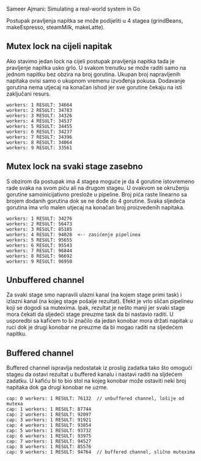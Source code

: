 Sameer Ajmani: Simulating a real-world system in Go

Postupak pravljenja napitka se može podijeliti u 4 stagea (grindBeans, makeEspresso, steamMilk, makeLatte). 

Mutex lock na cijeli napitak
---

Ako stavimo jedan lock na cijeli postupak pravljenja napitka tada je pravljenje napitka usko grlo. U svakom trenutku se može raditi samo na jednom napitku bez obzira na broj gorutina. Ukupan broj napravljenih napitaka ovisi samo o ukupnom vremenu izvođenja pokusa. Dodavanje gorutina nema utjecaj na konačan ishod jer sve gorutine čekaju na isti zaključani resurs.

```
workers: 1 RESULT: 34664
workers: 2 RESULT: 34783
workers: 3 RESULT: 34326
workers: 4 RESULT: 34537
workers: 5 RESULT: 34455
workers: 6 RESULT: 34237
workers: 7 RESULT: 34396
workers: 8 RESULT: 34064
workers: 9 RESULT: 33561
```

Mutex lock na svaki stage zasebno
---
S obzirom da postupak ima 4 stagea moguće je da 4 gorutine istovremeno rade svaka na svom piću ali na drugom stageu. U ovakvom se okruženju gorutine samoinicijativno preslože u pipeline. Broj pića raste linearno sa brojem dodanih gorutina dok se ne dođe do 4 gorutine. Svaka sljedeća gorutina ima vrlo malen utjecaj na konačan broj proizvedenih napitaka.

```
workers: 1 RESULT: 34276
workers: 2 RESULT: 56473
workers: 3 RESULT: 85185
workers: 4 RESULT: 94028  <-- zasićenje pipelinea
workers: 5 RESULT: 95655
workers: 6 RESULT: 95543
workers: 7 RESULT: 96844
workers: 8 RESULT: 96692
workers: 9 RESULT: 96950
```

Unbuffered channel
---
Za svaki stage smo napravili ulazni kanal (na kojem stage primi task) i izlazni kanal (na kojeg stage pošalje rezultat). Efekt je vrlo sličan pipelineu koji se dogodi sa mutexima. Ipak, rezultat je nešto manji jer svaki stage mora čekati da sljedeći stage preuzme task da bi nastavio raditi. U usporedbi sa kafićem to bi značilo da jedan konobar mora držati napitak u ruci dok je drugi konobar ne preuzme da bi mogao raditi na sljedećem napitku.

Buffered channel
---

Buffered channel ispravlja nedostatak iz proslig zadatka tako što omogući stageu da ostavi rezultat u buffered kanalu i nastavi raditi na sljdećem zadatku. U kafiću bi to bio stol na kojeg konobar može ostaviti neki broj napitaka dok ga drugi konobar ne uzme. 

```
cap: 0 workers: 1 RESULT: 76132  // unbuffered channel, lošije od mutexa
cap: 1 workers: 1 RESULT: 87744
cap: 2 workers: 1 RESULT: 92097
cap: 3 workers: 1 RESULT: 91921
cap: 4 workers: 1 RESULT: 93854
cap: 5 workers: 1 RESULT: 93732
cap: 6 workers: 1 RESULT: 93975
cap: 7 workers: 1 RESULT: 94527
cap: 8 workers: 1 RESULT: 85576
cap: 9 workers: 1 RESULT: 94764  // buffered channel, slično mutexima
```
